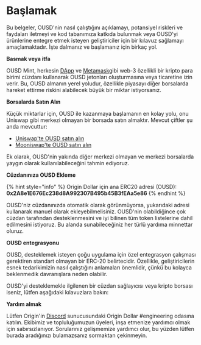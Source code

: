 # Başlamak

Bu belgeler, OUSD'nin nasıl çalıştığını açıklamayı, potansiyel riskleri ve faydaları iletmeyi ve kod tabanımıza katkıda bulunmak veya OUSD'yi ürünlerine entegre etmek isteyen geliştiriciler için bir kılavuz sağlamayı amaçlamaktadır. İşte dalmanız ve başlamanız için birkaç yol.

**Basmak veya itfa**

OUSD Mint, herkesin [DApp](https://github.com/oplabs/origin-dollar-docs/tree/e191a70290b480a40094fa1fde99dffef0d0fd30/www.ousd.com) ve [Metamask](https://www.metamask.io)gibi web-3 özellikli bir kripto para birimi cüzdanı kullanarak OUSD jetonları oluşturmasına veya ticaretine izin verir. Bu, OUSD almanın yerel yoludur, özellikle piyasayı diğer borsalarda hareket ettirme riskini alabilecek büyük bir miktar istiyorsanız.

**Borsalarda Satın Alın**

Küçük miktarlar için, OUSD ile kazanmaya başlamanın en kolay yolu, onu Uniswap gibi merkezi olmayan bir borsada satın almaktır. Mevcut çiftler şu anda mevcuttur:

* [Uniswap'te OUSD satın alın](https://app.uniswap.org/#/swap?outputCurrency=0x2A8e1E676Ec238d8A992307B495b45B3fEAa5e86)
* [Mooniswap'te OUSD satın alın](https://mooniswap.exchange/#/swap?outputToken=0x2a8e1e676ec238d8a992307b495b45b3feaa5e86)

Ek olarak, OUSD'nin yakında diğer merkezi olmayan ve merkezi borsalarda yaygın olarak kullanılabileceğini tahmin ediyoruz.

**Cüzdanınıza OUSD Ekleme**

{% hint style="info" %}
Origin Dollar için ana ERC20 adresi \(OUSD\):  
**0x2A8e1E676Ec238d8A992307B495b45B3fEAa5e86**
{% endhint %}

OUSD'niz cüzdanınızda otomatik olarak görünmüyorsa, yukarıdaki adresi kullanarak manuel olarak ekleyebilmelisiniz. OUSD'nin olabildiğince çok cüzdan tarafından desteklenmesini ve iyi bilinen tüm token listelerine dahil edilmesini istiyoruz. Bu alanda sunabileceğiniz her türlü yardıma minnettar oluruz.

**OUSD entegrasyonu**

OUSD, desteklemek isteyen çoğu uygulama için özel entegrasyon çalışması gerektiren standart olmayan bir ERC-20 belirtecidir. Özellikle, geliştiricilerin esnek tedarikimizin nasıl çalıştığını anlamaları önemlidir, çünkü bu kolayca beklenmedik davranışlara neden olabilir.

OUSD'yi desteklemekle ilgilenen bir cüzdan sağlayıcısı veya kripto borsası iseniz, lütfen aşağıdaki kılavuzlara bakın:

**Yardım almak**

Lütfen Origin'in [Discord](https://github.com/oplabs/origin-dollar-docs/tree/e191a70290b480a40094fa1fde99dffef0d0fd30/www.originprotocol.com/discord/README.md) sunucusundaki Origin Dollar  \#engineering odasına katılın. Ekibimiz ve topluluğumuzun üyeleri, inşa etmenize yardımcı olmak için sabırsızlanıyor. Sorularınız gelişmemize yardımcı olur, bu yüzden lütfen burada aradığınızı bulamazsanız sormaktan çekinmeyin.

